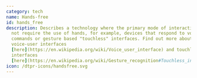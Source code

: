 ```yaml
---
category: tech
name: Hands-free
id: hands_free
description: Describes a technology where the primary mode of interaction does
  not require the use of hands, for example, devices that respond to voice
  commands or gesture based "touchless" interfaces. Find out more about
  voice-user interfaces
  [here](https://en.wikipedia.org/wiki/Voice_user_interface) and touchless
  interfaces
  [here](https://en.wikipedia.org/wiki/Gesture_recognition#Touchless_interface).
icon: /dtpr-icons/handsfree.svg
---
```

